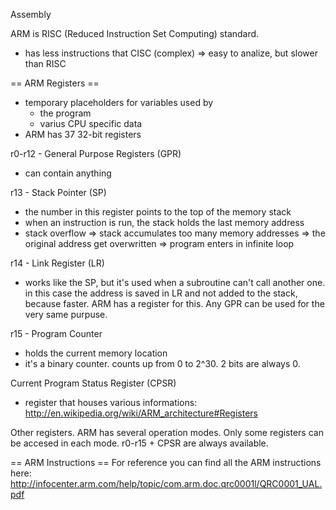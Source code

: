 Assembly

ARM is RISC (Reduced Instruction Set Computing) standard.
  - has less instructions that CISC (complex) => easy to analize, but slower than RISC

== ARM Registers ==
- temporary placeholders for variables used by
    - the program
    - varius CPU specific data
- ARM has 37 32-bit registers

r0-r12 - General Purpose Registers (GPR)
  - can contain anything

r13 - Stack Pointer (SP)
  - the number in this register points to the top of the memory stack
  - when an instruction is run, the stack holds the last memory address
  - stack overflow => stack accumulates too many memory addresses
                   => the original address get overwritten
                   => program enters in infinite loop

r14 - Link Register (LR)
  - works like the SP, but it's used when a subroutine can't call another one.
    in this case the address is saved in LR and not added to the stack, because faster.
    ARM has a register for this.
    Any GPR can be used for the very same purpuse.

r15 - Program Counter
  - holds the current memory location
  - it's a binary counter. counts up from 0 to 2^30. 2 bits are always 0.

Current Program Status Register (CPSR)
  - register that houses various informations: http://en.wikipedia.org/wiki/ARM_architecture#Registers

Other registers.
ARM has several operation modes. Only some registers can be accesed in each mode. r0-r15 + CPSR are always available.


== ARM Instructions ==
For reference you can find all the ARM instructions here: http://infocenter.arm.com/help/topic/com.arm.doc.qrc0001l/QRC0001_UAL.pdf
